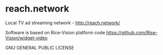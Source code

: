 # reach.network
Local TV ad streaming network - http://reach.network/

Software is based on Rice-Vision platform code https://github.com/Rise-Vision/widget-video

GNU GENERAL PUBLIC LICENSE

